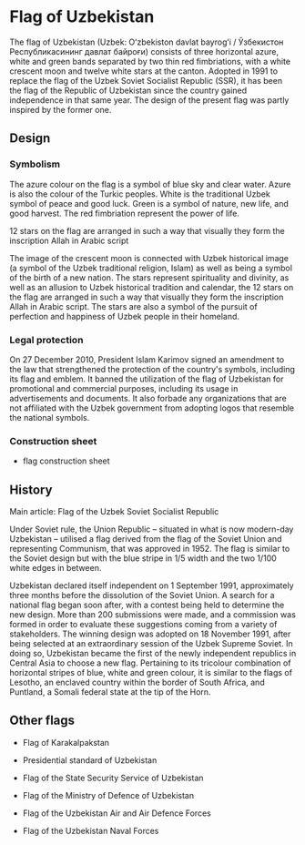 # Flag of Uzbekistan

The flag of Uzbekistan (Uzbek: Oʻzbekiston davlat bayrogʻi / Ўзбекистон Республикасининг давлат байроғи) consists of three horizontal azure, white and green bands separated by two thin red fimbriations, with a white crescent moon and twelve white stars at the canton. Adopted in 1991 to replace the flag of the Uzbek Soviet Socialist Republic (SSR), it has been the flag of the Republic of Uzbekistan since the country gained independence in that same year. The design of the present flag was partly inspired by the former one.

## Design

### Symbolism

The azure colour on the flag is a symbol of blue sky and clear water. Azure is also the colour of the Turkic peoples. White is the traditional Uzbek symbol of peace and good luck. Green is a symbol of nature, new life, and good harvest. The red fimbriation represent the power of life.

12 stars on the flag are arranged in such a way that visually they form the inscription Allah in Arabic script

The image of the crescent moon is connected with Uzbek historical image (a symbol of the Uzbek traditional religion, Islam) as well as being a symbol of the birth of a new nation. The stars represent spirituality and divinity, as well as an allusion to Uzbek historical tradition and calendar, the 12 stars on the flag are arranged in such a way that visually they form the inscription Allah in Arabic script. The stars are also a symbol of the pursuit of perfection and happiness of Uzbek people in their homeland.

### Legal protection

On 27 December 2010, President Islam Karimov signed an amendment to the law that strengthened the protection of the country's symbols, including its flag and emblem. It banned the utilization of the flag of Uzbekistan for promotional and commercial purposes, including its usage in advertisements and documents. It also forbade any organizations that are not affiliated with the Uzbek government from adopting logos that resemble the national symbols.

### Construction sheet

- flag construction sheet

## History

Main article: Flag of the Uzbek Soviet Socialist Republic

Under Soviet rule, the Union Republic – situated in what is now modern-day Uzbekistan – utilised a flag derived from the flag of the Soviet Union and representing Communism, that was approved in 1952. The flag is similar to the Soviet design but with the blue stripe in 1/5 width and the two 1/100 white edges in between.

Uzbekistan declared itself independent on 1 September 1991, approximately three months before the dissolution of the Soviet Union. A search for a national flag began soon after, with a contest being held to determine the new design. More than 200 submissions were made, and a commission was formed in order to evaluate these suggestions coming from a variety of stakeholders. The winning design was adopted on 18 November 1991, after being selected at an extraordinary session of the Uzbek Supreme Soviet. In doing so, Uzbekistan became the first of the newly independent republics in Central Asia to choose a new flag. Pertaining to its tricolour combination of horizontal stripes of blue, white and green colour, it is similar to the flags of Lesotho, an enclaved country within the border of South Africa, and Puntland, a Somali federal state at the tip of the Horn.

## Other flags

- Flag of Karakalpakstan

- Presidential standard of Uzbekistan

- Flag of the State Security Service of Uzbekistan

- Flag of the Ministry of Defence of Uzbekistan

- Flag of the Uzbekistan Air and Air Defence Forces

- Flag of the Uzbekistan Naval Forces
